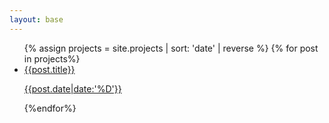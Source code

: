 ```yaml
---
layout: base
---
```

<ul>
    {% assign projects = site.projects | sort: 'date' | reverse %}
    {% for post in projects%}
    <li>
      <a class="post" href="{{ post.url }}">
      {{post.title}}
      <p class="subtitle">{{post.date|date:'%D'}}</p>
      </a>
    </li>
    {%endfor%}
</ul>
